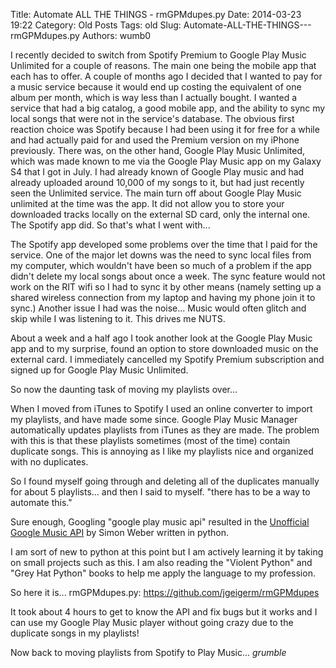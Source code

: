 Title: Automate ALL THE THINGS - rmGPMdupes.py
Date: 2014-03-23 19:22
Category: Old Posts
Tags: old
Slug: Automate-ALL-THE-THINGS---rmGPMdupes.py
Authors: wumb0

I recently decided to switch from Spotify Premium to Google Play Music Unlimited for a couple of reasons. The main one being the mobile app that each has to offer. A couple of months ago I decided that I wanted to pay for a music service because it would end up costing the equivalent of one album per month, which is way less than I actually bought. I wanted a service that had a big catalog, a good mobile app, and the ability to sync my local songs that were not in the service's database. The obvious first reaction choice was Spotify because I had been using it for free for a while and had actually paid for and used the Premium version on my iPhone previously. There was, on the other hand, Google Play Music Unlimited, which was made known to me via the Google Play Music app on my Galaxy S4 that I got in July. I had already known of Google Play music and had already uploaded around 10,000 of my songs to it, but had just recently seen the Unlimited service. The main turn off about Google Play Music unlimited at the time was the app. It did not allow you to store your downloaded tracks locally on the external SD card, only the internal one. The Spotify app did. So that's what I went with...

The Spotify app developed some problems over the time that I paid for the service. One of the major let downs was the need to sync local files from my computer, which wouldn't have been so much of a problem if the app didn't delete my local songs about once a week. The sync feature would not work on the RIT wifi so I had to sync it by other means (namely setting up a shared wireless connection from my laptop and having my phone join it to sync.) Another issue I had was the noise... Music would often glitch and skip while I was listening to it. This drives me NUTS.

About a week and a half ago I took another look at the Google Play Music app and to my surprise, found an option to store downloaded music on the external card. I immediately cancelled my Spotify Premium subscription and signed up for Google Play Music Unlimited.

So now the daunting task of moving my playlists over...

When I moved from iTunes to Spotify I used an online converter to import my playlists, and have made some since. Google Play Music Manager automatically updates playlists from iTunes as they are made. The problem with this is that these playlists sometimes (most of the time) contain duplicate songs. This is annoying as I like my playlists nice and organized with no duplicates.

So I found myself going through and deleting all of the duplicates manually for about 5 playlists... and then I said to myself. "there has to be a way to automate this."

Sure enough, Googling "google play music api" resulted in the <a title="Link to the API" href="http://unofficial-google-music-api.readthedocs.org/" target="_blank">Unofficial Google Music API</a> by Simon Weber written in python.

I am sort of new to python at this point but I am actively learning it by taking on small projects such as this. I am also reading the "Violent Python" and "Grey Hat Python" books to help me apply the language to my profession.

So here it is... rmGPMdupes.py: <a href="https://github.com/jgeigerm/rmGPMdupes" target="_blank">https://github.com/jgeigerm/rmGPMdupes</a>

It took about 4 hours to get to know the API and fix bugs but it works and I can use my Google Play Music player without going crazy due to the duplicate songs in my playlists!

Now back to moving playlists from Spotify to Play Music... *grumble*
